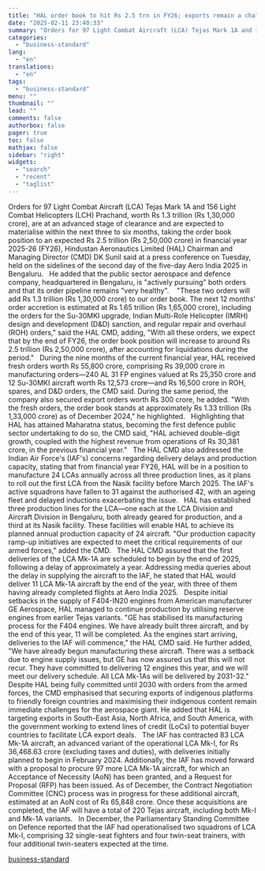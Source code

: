 ```yaml
---
title: "HAL order book to hit Rs 2.5 trn in FY26; exports remain a challenge: CMD"
date: "2025-02-11 23:40:33"
summary: "Orders for 97 Light Combat Aircraft (LCA) Tejas Mark 1A and 156 Light Combat Helicopters (LCH) Prachand, worth Rs 1.3 trillion (Rs 1,30,000 crore), are at an advanced stage of clearance and are expected to materialise within the next three to six months, taking the order book position to an..."
categories:
  - "business-standard"
lang:
  - "en"
translations:
  - "en"
tags:
  - "business-standard"
menu: ""
thumbnail: ""
lead: ""
comments: false
authorbox: false
pager: true
toc: false
mathjax: false
sidebar: "right"
widgets:
  - "search"
  - "recent"
  - "taglist"
---
```


Orders for 97 Light Combat Aircraft (LCA) Tejas Mark 1A and 156 Light Combat Helicopters (LCH) Prachand, worth Rs 1.3 trillion (Rs 1,30,000 crore), are at an advanced stage of clearance and are expected to materialise within the next three to six months, taking the order book position to an expected Rs 2.5 trillion (Rs 2,50,000 crore) in financial year 2025-26 (FY26), Hindustan Aeronautics Limited (HAL) Chairman and Managing Director (CMD) DK Sunil said at a press conference on Tuesday, held on the sidelines of the second day of the five-day Aero India 2025 in Bengaluru.
 
He added that the public sector aerospace and defence company, headquartered in Bengaluru, is "actively pursuing" both orders and that its order pipeline remains "very healthy". 
 
"These two orders will add Rs 1.3 trillion (Rs 1,30,000 crore) to our order book. The next 12 months' order accretion is estimated at Rs 1.65 trillion (Rs 1,65,000 crore), including the orders for the Su-30MKI upgrade, Indian Multi-Role Helicopter (IMRH) design and development (D&D) sanction, and regular repair and overhaul (ROH) orders," said the HAL CMD, adding, "With all these orders, we expect that by the end of FY26, the order book position will increase to around Rs 2.5 trillion (Rs 2,50,000 crore), after accounting for liquidations during the period."
 
During the nine months of the current financial year, HAL received fresh orders worth Rs 55,800 crore, comprising Rs 39,000 crore in manufacturing orders—240 AL 31 FP engines valued at Rs 25,350 crore and 12 Su-30MKI aircraft worth Rs 12,573 crore—and Rs 16,500 crore in ROH, spares, and D&D orders, the CMD said. During the same period, the company also secured export orders worth Rs 300 crore, he added. "With the fresh orders, the order book stands at approximately Rs 1.33 trillion (Rs 1,33,000 crore) as of December 2024," he highlighted.
 
Highlighting that HAL has attained Maharatna status, becoming the first defence public sector undertaking to do so, the CMD said, "HAL achieved double-digit growth, coupled with the highest revenue from operations of Rs 30,381 crore, in the previous financial year."
 
The HAL CMD also addressed the Indian Air Force's (IAF's) concerns regarding delivery delays and production capacity, stating that from financial year FY26, HAL will be in a position to manufacture 24 LCAs annually across all three production lines, as it plans to roll out the first LCA from the Nasik facility before March 2025. The IAF's active squadrons have fallen to 31 against the authorised 42, with an ageing fleet and delayed inductions exacerbating the issue.
 
HAL has established three production lines for the LCA—one each at the LCA Division and Aircraft Division in Bengaluru, both already geared for production, and a third at its Nasik facility. These facilities will enable HAL to achieve its planned annual production capacity of 24 aircraft. "Our production capacity ramp-up initiatives are expected to meet the critical requirements of our armed forces," added the CMD.
 
The HAL CMD assured that the first deliveries of the LCA Mk-1A are scheduled to begin by the end of 2025, following a delay of approximately a year. Addressing media queries about the delay in supplying the aircraft to the IAF, he stated that HAL would deliver 11 LCA Mk-1A aircraft by the end of the year, with three of them having already completed flights at Aero India 2025.
 
Despite initial setbacks in the supply of F404-IN20 engines from American manufacturer GE Aerospace, HAL managed to continue production by utilising reserve engines from earlier Tejas variants. "GE has stabilised its manufacturing process for the F404 engines. We have already built three aircraft, and by the end of this year, 11 will be completed. As the engines start arriving, deliveries to the IAF will commence," the HAL CMD said. He further added, "We have already begun manufacturing these aircraft. There was a setback due to engine supply issues, but GE has now assured us that this will not recur. They have committed to delivering 12 engines this year, and we will meet our delivery schedule. All LCA Mk-1As will be delivered by 2031-32."
 
Despite HAL being fully committed until 2030 with orders from the armed forces, the CMD emphasised that securing exports of indigenous platforms to friendly foreign countries and maximising their indigenous content remain immediate challenges for the aerospace giant. He added that HAL is targeting exports in South-East Asia, North Africa, and South America, with the government working to extend lines of credit (LoCs) to potential buyer countries to facilitate LCA export deals.
 
The IAF has contracted 83 LCA Mk-1A aircraft, an advanced variant of the operational LCA Mk-I, for Rs 36,468.63 crore (excluding taxes and duties), with deliveries initially planned to begin in February 2024. Additionally, the IAF has moved forward with a proposal to procure 97 more LCA Mk-1A aircraft, for which an Acceptance of Necessity (AoN) has been granted, and a Request for Proposal (RFP) has been issued. As of December, the Contract Negotiation Committee (CNC) process was in progress for these additional aircraft, estimated at an AoN cost of Rs 65,848 crore. Once these acquisitions are completed, the IAF will have a total of 220 Tejas aircraft, including both Mk-I and Mk-1A variants.
 
In December, the Parliamentary Standing Committee on Defence reported that the IAF had operationalised two squadrons of LCA Mk-I, comprising 32 single-seat fighters and four twin-seat trainers, with four additional twin-seaters expected at the time.

[business-standard](https://www.business-standard.com/external-affairs-defence-security/news/hal-order-book-to-hit-rs-2-5-trn-in-fy26-exports-remain-a-challenge-cmd-125021101911_1.html)
